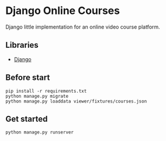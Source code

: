 # Django Online Courses

Django little implementation for an online video course platform.

## Libraries
- [Django](https://github.com/django/django) 

## Before start
```
pip install -r requirements.txt
python manage.py migrate
python manage.py loaddata viewer/fixtures/courses.json
```
## Get started
```
python manage.py runserver
```